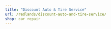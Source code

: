 ```yaml
---
title: "Discount Auto & Tire Service"
url: /redlands/discount-auto-and-tire-service/
shop: car repair
---
```

